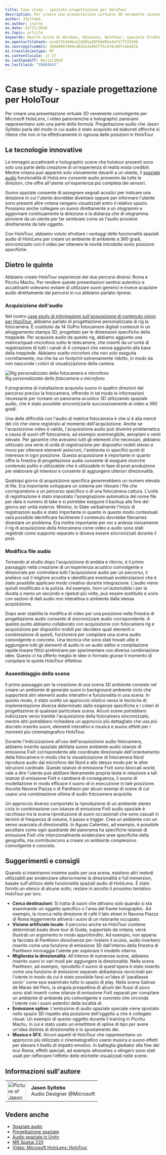 ```yaml
---
title: Case study - spaziale progettazione per HoloTour
description: Per creare una presentazione virtuale 3D veramente coinvolgente per Microsoft HoloLens, i video panoramiche e holographic panorami rappresentano solo una parte della formula.
author: JSyltebo
ms.author: jsylte
ms.date: 03/21/2018
ms.topic: article
keywords: Realtà mista di Windows, HoloLens, HoloTour, spaziale Studio case audio
ms.openlocfilehash: eca675534dba12dd65a20fb9d85e4df57f725288
ms.sourcegitcommit: 384b0087899cd835a3a965f75c6f6c607c9edd1b
ms.translationtype: MT
ms.contentlocale: it-IT
ms.lasthandoff: 04/12/2019
ms.locfileid: "59603643"
---
```

# <a name="case-study---spatial-sound-design-for-holotour"></a>Case study - spaziale progettazione per HoloTour

Per creare una presentazione virtuale 3D veramente coinvolgente per Microsoft HoloLens, i video panoramiche e holographic panorami rappresentano solo una parte della formula. Progettazione audio che Jason Syltebo parla del modo in cui audio è stato acquisito ed elaborati affinché si ritiene che non si ha effettivamente in ognuna delle posizioni in HoloTour.

## <a name="the-tech"></a>Le tecnologie innovative

Le immagini accattivanti e holographic scene che holotour presenti sono solo una parte della creazione di un'esperienza di realtà mista credibili. Mentre vntana può apparire solo visivamente davanti a un utente, il [spaziale audio](spatial-sound.md) funzionalità di HoloLens consente audio provenire da tutte le direzioni, che offre all'utente un'esperienza più completa dei sensori.

Suono spaziale consente di assegnare segnali acustici per indicare una direzione in cui l'utente dovrebbe diventare oppure per informare l'utente sono presenti altre vntana vengano visualizzati entro il relativo spazio. Possiamo anche collegare un suono direttamente a un ologrammi e aggiornare continuamente la direzione e la distanza che di ologramma proviene da un utente per far sembrare come se l'audio proviene direttamente da tale oggetto.

Con HoloTour, abbiamo voluto sfruttare i vantaggi delle funzionalità spaziali audio di HoloLens per creare un ambiente di ambiente a 360 gradi, sincronizzato con il video per ottenere le novità introdotte sonic posizioni specifiche.

## <a name="behind-the-scenes"></a>Dietro le quinte

Abbiamo creato HoloTour esperienze dei due percorsi diversi: Roma e Picchu Machu. Per rendere queste presentazioni sentirsi autentico e accattivanti volevamo evitare di utilizzare suoni generici e invece acquisire audio direttamente dai percorsi in cui abbiamo parlato riprese.

### <a name="capturing-the-audio"></a>Acquisizione dell'audio

Nel nostro [case study di informazioni sull'acquisizione di contenuto visivo per HoloTour](case-study-capturing-and-creating-content-for-holotour.md), abbiamo parlato di progettazione personalizzata di rig la fotocamera. È costituito da 14 GoPro fotocamere digitali contenuti in un alloggiamento stampa 3D, progettato per le dimensioni specifiche della treppiede. Per acquisire audio da questo rig, abbiamo aggiunto una matrice/quad-microfono sotto le telecamere, che inseriti da un'unità di registrazione di tutti i canali di 4 compact che veniva aggiunto alla base della treppiede. Abbiamo scelto microfoni che non solo eseguita correttamente, ma che ha un footprint estremamente ridotto, in modo da non nasconde i colori di visualizzazione della camera.

![Rig personalizzato della fotocamera e microfono](images/camera-rig-microphones-300px.png)<br>
*Rig personalizzato della fotocamera e microfono*

Il programma di installazione acquisita suono in quattro direzioni dal percorso preciso la fotocamera, offrendo in tal modo le informazioni necessarie per ricreare un panorama acustico 3D utilizzando spaziale audio, che è stato possibile sincronizzarle successivamente al video a 360 gradi.

Una delle difficoltà con l'audio di matrice fotocamera è che si è alla mercé del ciò che viene registrato al momento dell'acquisizione. Anche se l'acquisizione video è valida, l'acquisizione audio può divenire problematica a causa di suoni off fotocamera, ad esempio sommergibile, aeroplani o venti elevate. Per garantire che avevamo tutti gli elementi che necessari, abbiamo utilizzato una serie di unità di registrazione per dispositivi mobili stereo e mono per ottenere elementi asincroni, l'ambiente in specifici punti di interesse in ogni posizione. Questa acquisizione è importante in quanto offre la finestra di progettazione audio consente di eseguire ricerche contenuto pulito e utilizzabile che è utilizzabile in fase di post-produzione per elaborare gli interessi e consente di aggiungere ulteriori direzionalità.

Qualsiasi giorno di acquisizione specifica genererebbero un numero elevato di file. Era importante sviluppare un sistema per rilevare i file che corrispondono a un percorso specifico o di una fotocamera cattura. L'unità di registrazione è stato impostato l'assegnazione automatica del nome file per data e numero di take e si potrebbe eseguire il backup alla fine del giorno per unità esterne. Minimo, lo Slate verbalmente l'inizio di registrazioni audio è stato importante in quanto in questo modo contestuali sarà possibile identificare facilmente il contenuto dovrebbe filenames diventare un problema. Era inoltre importante per noi a ardesia visivamente il rig di acquisizione della fotocamera come video e audio sono stati registrati come supporto separato e doveva essere sincronizzati durante il post.

### <a name="editing-the-audio"></a>Modifica file audio

Tornando al studio dopo l'acquisizione di andata e ritorno, è il primo passaggio nella creazione di un'esperienza acustico coinvolgente e direzionale per controllare tutti l'acquisizione audio per un percorso, il prelievo out il migliore accetta e identificare eventuali evidenziazioni che è stato possibile applicare modo creativo durante integrazione. L'audio viene quindi modificato e la pulizia. Ad esempio, horn un'automobile l per la durata o meno un secondo e ripetuti più volte, può essere sostituito e unire con sezioni di dati audio non interattiva e ambiente dalla stessa acquisizione.

Dopo aver stabilita la modifica di video per una posizione nella finestra di progettazione audio consente di sincronizzare audio corrispondente. A questo punto abbiamo collaborato con acquisizione con fotocamera rig e acquisizione per dispositivi mobili per decidere quali elementi o combinazione di questi, funzionerà per compilare una scena audio coinvolgente e concreto. Una tecnica che sono stati trovati utile è aggiungere tutti gli elementi di audio in un audio editor e compilazione rapide lineare fittizi preliminare per sperimentare con diversa combinazione idee. Questo ci ha offerto meglio le idee in formato giunse il momento di compilare le quinte HoloTour effettive.

### <a name="assembling-the-scene"></a>Assemblaggio della scena

Il primo passaggio per la creazione di una scena 3D ambiente consiste nel creare un ambiente di generale suoni in background ambiente ciclo che supporterà altri elementi audio interattivi e funzionalità in una scena. In questo modo, è stato scelto un approccio olistico verso le tecniche di implementazione diversa determinato dalle esigenze specifiche e i criteri di progettazione di qualsiasi particolare scena. Alcuni scene potrebbero indicizzare verso tramite l'acquisizione della fotocamera sincronizzato, mentre altri potrebbero richiedere un approccio più dettagliato che usa più discreto inserito suoni, elementi interattivi e musica e suono effetti per i momenti più cinematografico HoloTour.

Durante l'indicizzazione all'uso dell'acquisizione audio fotocamera, abbiamo inserito spaziale abilitata suono ambiente audio istanze di emissione FixIt corrispondente alle coordinate direzionale dell'orientamento della fotocamera in modo che la visualizzazione di fotocamera Nord riproduce audio dal microfono del Nord e allo stesso modo per le altre istruzioni cardinale. Queste istanze di emissione FixIt sono bloccati world, vale a dire l'utente può abilitare liberamente propria testa in relazione a tali istanze di emissione FixIt e cambierà di conseguenza, il suono di modellazione in modo efficace il suono di in esecuzione in tale posizione. Ascolta Navona Piazza o di Pantheon per alcuni esempi di scene di cui usano una combinazione ottima di audio fotocamera acquisita.

Un approccio diverso comportato la riproduzione di un ambiente stereo ciclo in combinazione con istanze di emissione FixIt audio spaziale è racchiuso tra la scena riproduzione di suoni occasionali che sono casuali in termini di frequenza di volume, il passo e trigger. Crea un ambiente con un senso avanzata di direzionalità. In Aguas Calientes, ad esempio, è possibile ascoltare come ogni quadrante del panorama ha specifiche istanze di emissione FixIt che intenzionalmente evidenziare aree specifiche della geografia, ma contribuiscono a creare un ambiente complessivo coinvolgente e concreto.

## <a name="tips-and-tricks"></a>Suggerimenti e consigli

Quando si inseriranno insieme audio per una scena, esistono altri metodi utilizzabili per evidenziare ulteriormente la direzionalità e full immersion, basate sull'utilizzo delle funzionalità spaziali audio di HoloLens. È stato fornito un elenco di alcune sotto, restare in ascolto il prossimo tentativo HoloTour per loro.
* **Cerca destinazioni**: Si tratta di suoni che attivano solo quando si sta esaminando un oggetto specifico o l'area del frame holographic. Ad esempio, la ricerca nella direzione di café il lato street in Navona Piazza di Roma leggermente attiverà i suoni di un ristorante occupato.
* **Visione artificiale locale**: Il percorso anche se HoloTour contiene determinati beats dove tour di Guida, supportato da vntana, verrà illustrati un argomento in modo approfondito. Ad esempio, non appena la facciata di Pantheon dissolvenze per rivelare il oculus, audio riverbero inserito come una funzione di emissione 3D dall'interno della finestra di Pantheon incoraggia l'utente per esplorare il modello interno.
* **Migliorata la direzionalità**: All'interno di numerose scene, abbiamo inserito suoni in vari modi per aggiungere la direzionalità. Nella scena Pantheon, ad esempio, riprodotto il suono di quest'opera è stato inserito come una funzione di emissione separato abbastanza ravvicinati per l'utente in modo da cui è stato possibile farsi un'idea di 'parallasse sonic' come essi esaminato tutto lo spazio di play. Nella scena Salinas de Maras del Perù, la singola prospettiva di alcuni dei flussi di poco sono stati inseriti come istanze di emissione FixIt separati per compilare un ambiente di ambiente più coinvolgente e concreto che circonda l'utente con i suoni autentici della località di.
* **Emissione spline**: L'emissione di audio spaziale speciale viene spostato nello spazio 3D rispetto alla posizione dell'oggetto a che è collegato visual. Un esempio di questo oggetto durante il training in Picchu Machu, in cui è stato usato un emettitore di spline di tipo per avere un'idea distinta di direzionalità e lo spostamento dei.
* **Musica e SFX**: Alcuni aspetti di HoloTour che rappresentano un approccio più stilizzato o cinematografico usano musica e suono effetti per elevare il livello di impatto emotivo. In battaglia gladiator alla fine del tour Roma, effetti speciali, ad esempio whooshes o stingers sono stati usati per rafforzare l'effetto delle etichette visualizzati nelle scene.

## <a name="about-the-author"></a>Informazioni sull'autore

<table style="border-collapse:collapse">
<tr>
<td style="border-style: none" width="60px"><img alt="Picture of Jason Syltebo" width="60" height="60" src="images/syltebo.png"></td>
<td style="border-style: none"><b>Jason Syltebo</b><br>Audio Designer @Microsoft</td>
</tr>
</table>

## <a name="see-also"></a>Vedere anche
* [Spaziale audio](spatial-sound.md)
* [Progettazione spaziale](spatial-sound-design.md)
* [Audio spaziale in Unity](spatial-sound-in-unity.md)
* [MR Spatial 220](holograms-220.md)
* [Video: Microsoft HoloLens: HoloTour](https://www.youtube.com/watch?v=pLd9WPlaMpY)

 
